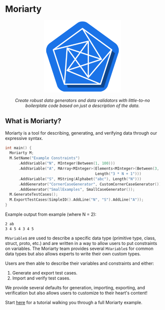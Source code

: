 # Moriarty

<p align="center">
  <img width="250px" src="logo.png" alt="Moriarty Logo">
</p>
<p align="center">
  <em>Create robust data generators and data validators with little-to-no
  boilerplate code based on just a description of the data.</em>
</p>

## What is Moriarty?

Moriarty is a tool for describing, generating, and verifying data through our
expressive syntax.

```c++
int main() {
  Moriarty M;
  M.SetName("Example Constraints")
      .AddVariable("N", MInteger(Between(1, 100)))
      .AddVariable("A", MArray<MInteger>(Elements<MInteger>(Between(3, 5)),
                                         Length("3 * N + 1")))
      .AddVariable("S", MString(Alphabet("abc"), Length("N")))
      .AddGenerator("CornerCaseGenerator", CustomCornerCaseGenerator())
      .AddGenerator("SmallExamples", SmallCaseGenerator());
  M.GenerateTestCases();
  M.ExportTestCases(SimpleIO().AddLine("N", "S").AddLine("A"));
}
```

Example output from example (where N = 2):

```
2 ab
3 4 5 4 3 4 5
```

`MVariable`s are used to describe a specific data type (primitive type, class,
struct, proto, etc.) and are written in a way to allow users to put constraints
on variables. The Moriarty team provides several `MVariable`s for common data
types but also allows experts to write their own custom types.

Users are then able to describe their variables and constraints and either:

1.  Generate and export test cases.
1.  Import and verify test cases.

We provide several defaults for generation, importing, exporting, and
verification but also allows users to customize to their heart's content!

Start <a href="docs/getting_started.md">here</a> for a tutorial walking you
through a full Moriarty example.
